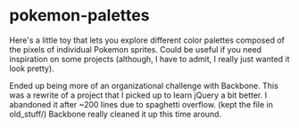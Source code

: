 pokemon-palettes
================
Here's a little toy that lets you explore different color palettes composed of the pixels of individual
Pokemon sprites. Could be useful if you need inspiration on some projects (although, I have to admit, I
really just wanted it look pretty).

Ended up being more of an organizational challenge with Backbone. This was a rewrite of a project that 
I picked up to learn jQuery a bit better. I abandoned it after ~200 lines due to spaghetti overflow. 
(kept the file in old_stuff/) Backbone really cleaned it up this time around.
